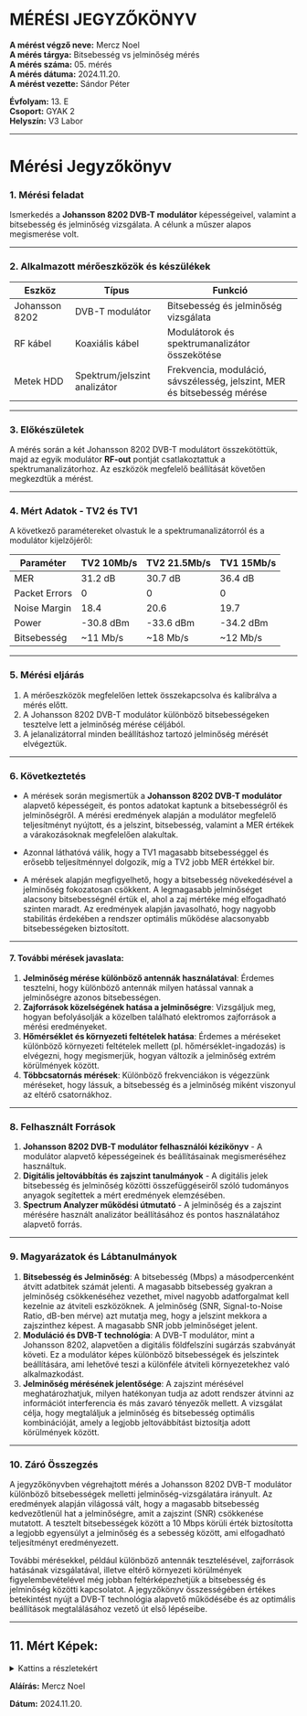 
<!DOCTYPE html>
<html lang="en-US">

  <head>
    <meta charset='utf-8'>
    <meta http-equiv="X-UA-Compatible" content="IE=edge">
    <meta name="viewport" content="width=device-width,maximum-scale=2">
    <link rel="stylesheet" type="text/css" media="screen" href="/jegyzokonyv/assets/css/style.css?v=7aed04b2b691e08d82de1a638a6b46bc42986067">
</head>





  <body>


<h1 id="mérési-jegyzőkönyv">MÉRÉSI JEGYZŐKÖNYV</h1>

<p><strong>A mérést végző neve:</strong> Mercz Noel<br />
<strong>A mérés tárgya:</strong> Bitsebesség vs jelminőség mérés<br />
<strong>A mérés száma:</strong> 05. mérés<br />
<strong>A mérés dátuma:</strong> 2024.11.20.<br />
<strong>A mérést vezette:</strong> Sándor Péter</p>

<p><strong>Évfolyam:</strong> 13. E<br />
<strong>Csoport:</strong> GYAK 2<br />
<strong>Helyszín:</strong> V3 Labor</p>

<hr />

<h1 id="mérési-jegyzőkönyv-1">Mérési Jegyzőkönyv</h1>

<h3 id="1-mérési-feladat">1. Mérési feladat</h3>
<p>Ismerkedés a <strong>Johansson 8202 DVB-T modulátor</strong> képességeivel, valamint a bitsebesség és jelminőség vizsgálata. A célunk a műszer alapos megismerése volt.</p>

<hr />

<h3 id="2-alkalmazott-mérőeszközök-és-készülékek">2. Alkalmazott mérőeszközök és készülékek</h3>

<table>
  <thead>
    <tr>
      <th>Eszköz</th>
      <th>Típus</th>
      <th>Funkció</th>
    </tr>
  </thead>
  <tbody>
    <tr>
      <td>Johansson 8202</td>
      <td>DVB-T modulátor</td>
      <td>Bitsebesség és jelminőség vizsgálata</td>
    </tr>
    <tr>
      <td>RF kábel</td>
      <td>Koaxiális kábel</td>
      <td>Modulátorok és spektrumanalizátor összekötése</td>
    </tr>
    <tr>
      <td>Metek HDD</td>
      <td>Spektrum/jelszint analizátor</td>
      <td>Frekvencia, moduláció, sávszélesség, jelszint, MER és bitsebesség mérése</td>
    </tr>
  </tbody>
</table>

<hr />

<h3 id="3-előkészületek">3. Előkészületek</h3>
<p>A mérés során a két Johansson 8202 DVB-T modulátort összekötöttük, majd az egyik modulátor <strong>RF-out</strong> pontját csatlakoztattuk a spektrumanalizátorhoz. Az eszközök megfelelő beállítását követően megkezdtük a mérést.</p>

<hr />

<h3 id="4-mért-adatok---tv2-erős-és-tv1-pongo">4. Mért Adatok - TV2 és TV1 </h3>
<p>A következő paramétereket olvastuk le a spektrumanalizátorról és a modulátor kijelzőjéről:</p>

<table>
  <thead>
    <tr>
      <th>Paraméter</th>
      <th>TV2 10Mb/s</th>
      <th>TV2 21.5Mb/s</th>
      <th>TV1 15Mb/s</th>
    </tr>
  </thead>
  <tbody>
    <tr>
      <td>MER</td>
      <td>31.2 dB</td>
      <td>30.7 dB</td>
      <td>36.4 dB</td>
    </tr>
    <tr>
      <td>Packet Errors</td>
      <td>0</td>
      <td>0</td>
      <td>0</td>
    </tr>
    <tr>
      <td>Noise Margin</td>
      <td>18.4</td>
      <td>20.6</td>
      <td>19.7</td>
    </tr>
    <tr>
      <td>Power</td>
      <td>-30.8 dBm</td>
      <td>-33.6 dBm</td>
      <td>-34.2 dBm</td>
    </tr>
    <tr>
      <td>Bitsebesség</td>
      <td>~11 Mb/s</td>
      <td>~18 Mb/s</td>
      <td>~12 Mb/s</td>
    </tr>
  </tbody>
</table>

<hr />

<h3 id="5-mérési-eljárás">5. Mérési eljárás</h3>
<ol>
  <li>A mérőeszközök megfelelően lettek összekapcsolva és kalibrálva a mérés előtt.</li>
  <li>A Johansson 8202 DVB-T modulátor különböző bitsebességeken tesztelve lett a jelminőség mérése céljából.</li>
  <li>A jelanalizátorral minden beállításhoz tartozó jelminőség mérését elvégeztük.</li>
</ol>

<hr />

<h3 id="6-következtetés">6. Következtetés</h3>
<ul>
  <li>
    <p>A mérések során megismertük a <strong>Johansson 8202 DVB-T modulátor</strong> alapvető képességeit, és pontos adatokat kaptunk a bitsebességről és jelminőségről. A mérési eredmények alapján a modulátor megfelelő teljesítményt nyújtott, és a jelszint, bitsebesség, valamint a MER értékek a várakozásoknak megfelelően alakultak.</p>
  </li>
  <li>
    <p>Azonnal láthatóvá válik, hogy a TV1 magasabb bitsebességgel és erősebb teljesítménnyel dolgozik, míg a TV2 jobb MER értékkel bír.</p>
  </li>
  <li>
    <p>A mérések alapján megfigyelhető, hogy a bitsebesség növekedésével a jelminőség fokozatosan csökkent. A legmagasabb jelminőséget alacsony bitsebességnél értük el, ahol a zaj mértéke még elfogadható szinten maradt. Az eredmények alapján javasolható, hogy nagyobb stabilitás érdekében a rendszer optimális működése alacsonyabb bitsebességeken biztosított.</p>
  </li>
</ul>

<hr />

<h4 id="7-további-mérések-javaslata">7. További mérések javaslata:</h4>
<ol>
  <li><strong>Jelminőség mérése különböző antennák használatával</strong>: Érdemes tesztelni, hogy különböző antennák milyen hatással vannak a jelminőségre azonos bitsebességen.</li>
  <li><strong>Zajforrások közelségének hatása a jelminőségre</strong>: Vizsgáljuk meg, hogyan befolyásolják a közelben található elektromos zajforrások a mérési eredményeket.</li>
  <li><strong>Hőmérséklet és környezeti feltételek hatása</strong>: Érdemes a méréseket különböző környezeti feltételek mellett (pl. hőmérséklet-ingadozás) is elvégezni, hogy megismerjük, hogyan változik a jelminőség extrém körülmények között.</li>
  <li><strong>Többcsatornás mérések</strong>: Különböző frekvenciákon is végezzünk méréseket, hogy lássuk, a bitsebesség és a jelminőség miként viszonyul az eltérő csatornákhoz.</li>
</ol>

<hr />

<h3 id="8-felhasznált-források">8. Felhasznált Források</h3>
<ol>
  <li><strong>Johansson 8202 DVB-T modulátor felhasználói kézikönyv</strong> - A modulátor alapvető képességeinek és beállításainak megismeréséhez használtuk.</li>
  <li><strong>Digitális jeltovábbítás és zajszint tanulmányok</strong> - A digitális jelek bitsebesség és jelminőség közötti összefüggéseiről szóló tudományos anyagok segítettek a mért eredmények elemzésében.</li>
  <li><strong>Spectrum Analyzer működési útmutató</strong> - A jelminőség és a zajszint mérésére használt analizátor beállításához és pontos használatához alapvető forrás.</li>
</ol>

<hr />

<h3 id="9-magyarázatok-és-lábtanulmányok">9. Magyarázatok és Lábtanulmányok</h3>
<ol>
  <li><strong>Bitsebesség és Jelminőség</strong>: A bitsebesség (Mbps) a másodpercenként átvitt adatbitek számát jelenti. A magasabb bitsebesség gyakran a jelminőség csökkenéséhez vezethet, mivel nagyobb adatforgalmat kell kezelnie az átviteli eszközöknek. A jelminőség (SNR, Signal-to-Noise Ratio, dB-ben mérve) azt mutatja meg, hogy a jelszint mekkora a zajszinthez képest. A magasabb SNR jobb jelminőséget jelent.</li>
  <li><strong>Moduláció és DVB-T technológia</strong>: A DVB-T modulátor, mint a Johansson 8202, alapvetően a digitális földfelszíni sugárzás szabványát követi. Ez a modulátor képes különböző bitsebességek és jelszintek beállítására, ami lehetővé teszi a különféle átviteli környezetekhez való alkalmazkodást.</li>
  <li><strong>Jelminőség mérésének jelentősége</strong>: A zajszint mérésével meghatározhatjuk, milyen hatékonyan tudja az adott rendszer átvinni az információt interferencia és más zavaró tényezők mellett. A vizsgálat célja, hogy megtaláljuk a jelminőség és bitsebesség optimális kombinációját, amely a legjobb jeltovábbítást biztosítja adott körülmények között.</li>
</ol>

<hr />

<h3 id="10-záró-összegzés">10. Záró Összegzés</h3>
<p>A jegyzőkönyvben végrehajtott mérés a Johansson 8202 DVB-T modulátor különböző bitsebességek melletti jelminőség-vizsgálatára irányult. Az eredmények alapján világossá vált, hogy a magasabb bitsebesség kedvezőtlenül hat a jelminőségre, amit a zajszint (SNR) csökkenése mutatott. A tesztelt bitsebességek között a 10 Mbps körüli érték biztosította a legjobb egyensúlyt a jelminőség és a sebesség között, ami elfogadható teljesítményt eredményezett.</p>

<p>További mérésekkel, például különböző antennák tesztelésével, zajforrások hatásának vizsgálatával, illetve eltérő környezeti körülmények figyelembevételével még jobban feltérképezhetjük a bitsebesség és jelminőség közötti kapcsolatot. A jegyzőkönyv összességében értékes betekintést nyújt a DVB-T technológia alapvető működésébe és az optimális beállítások megtalálásához vezető út első lépéseibe.</p>

<hr />

<h2 id="11-mért-képek">11. Mért Képek:</h2>
<details>
<summary>Kattins a részletekért</summary>

<br />

<img src="https://noel-mercz.github.io/Meresijegyzokonyvek/04_meres/kepek/its_snapshot_0001.bmp" />

<br />

<img src="https://noel-mercz.github.io/Meresijegyzokonyvek/04_meres/kepek/its_snapshot_0002.bmp" />

<br />

<img src="https://noel-mercz.github.io/Meresijegyzokonyvek/04_meres/kepek/its_snapshot_0004.bmp" />

<br />

<img src="https://noel-mercz.github.io/Meresijegyzokonyvek/04_meres/kepek/its_snapshot_0003.bmp" />

<br />

<img src="https://noel-mercz.github.io/Meresijegyzokonyvek/04_meres/kepek/its_snapshot_0005.bmp" />

<br />

<img src="https://noel-mercz.github.io/Meresijegyzokonyvek/04_meres/kepek/its_snapshot_0006.bmp" />

<br />

<img src="https://noel-mercz.github.io/Meresijegyzokonyvek/04_meres/kepek/its_snapshot_0007.bmp" />

</details>

<p><strong>Aláírás:</strong> Mercz Noel</p>

<p><strong>Dátum:</strong> 2024.11.20.</p>

  </body>
</html>
